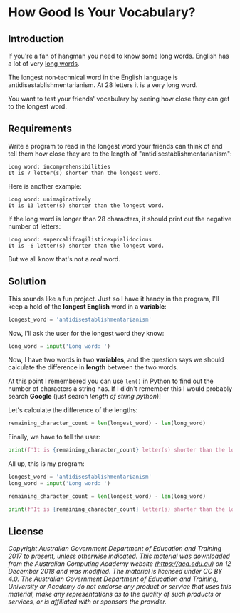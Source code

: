# How Good Is Your Vocabulary?

## Introduction
If you're a fan of hangman you need to know some long words. English has a lot of very [long words](https://en.wikipedia.org/wiki/Longest_word_in_English).

The longest non‐technical word in the English language is antidisestablishmentarianism. At 28 letters it is a very long word.

You want to test your friends' vocabulary by seeing how close they can get to the longest word.

## Requirements
Write a program to read in the longest word your friends can think of and tell them how close they are to the length of "antidisestablishmentarianism":

```text
Long word: incomprehensibilities
It is 7 letter(s) shorter than the longest word.
```

Here is another example:
```text
Long word: unimaginatively
It is 13 letter(s) shorter than the longest word.
```

If the long word is longer than 28 characters, it should print out the negative number of letters:

```text
Long word: supercalifragilisticexpialidocious
It is -6 letter(s) shorter than the longest word.
```

But we all know that's not a *real* word.

## Solution
This sounds like a fun project. Just so I have it handy in the program, I'll keep a hold of the **longest English** word in a **variable**:

```python
longest_word = 'antidisestablishmentarianism'
```

Now, I'll ask the user for the longest word they know:

```python
long_word = input('Long word: ')
```

Now, I have two words in two **variables**, and the question says we should calculate the difference in **length** between the two words.

At this point I remembered you can use `len()` in Python to find out the number of characters a string has. If I didn't remember this I would probably search **Google** (just search *length of string python*)!

Let's calculate the difference of the lengths:

```python
remaining_character_count = len(longest_word) - len(long_word)
```

Finally, we have to tell the user:

```python
print(f'It is {remaining_character_count} letter(s) shorter than the longest word.')
```

All up, this is my program:

```python
longest_word = 'antidisestablishmentarianism'
long_word = input('Long word: ')

remaining_character_count = len(longest_word) - len(long_word)

print(f'It is {remaining_character_count} letter(s) shorter than the longest word.')
```

## License
*Copyright Australian Government Department of Education and Training 2017 to present, unless otherwise indicated. This material was downloaded from the Australian Computing Academy website (https://aca.edu.au) on 12 December 2018 and was modified. The material is licensed under CC BY 4.0. The Australian Government Department of Education and Training, University or Academy do not endorse any product or service that uses this material, make any representations as to the quality of such products or services, or is affiliated with or sponsors the provider.*
